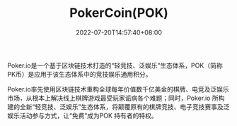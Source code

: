 ﻿---
weight: 
title: "PokerCoin(POK)"
description: "Poker.io是一个基于区块链技术打造的“轻竞技、泛娱乐”生态体系，POK（简称PK币）是应用于该生态体系中的竞技娱乐通用积分"
date: 2022-07-20T14:57:40+08:00
lastmod: 2022-07-20T14:57:40+08:00
draft: false
authors: ["Simon"]
featuredImage: "pokercoinpok.jpg"
link: "http://poker.io/"
tags: ["数字代币","PokerCoin(POK)"]
categories: ["navigation"]
navigation: ["数字代币"]
lightgallery: true
toc: true
pinned: false
recommend: false
recommend1: false
---
Poker.io是一个基于区块链技术打造的“轻竞技、泛娱乐”生态体系，POK（简称PK币）是应用于该生态体系中的竞技娱乐通用积分。

Poker.io率先使用区块链技术重构全球每年价值数千亿美金的棋牌、电竞及泛娱乐市场，从根本上解决线上棋牌游戏最受玩家诟病各个难题；同时，Poker.io 所构建的全新“轻竞技、泛娱乐”生态体系，将颠覆原有的棋牌竞技、电子竞技赛事及泛娱乐活动参与方式，让“免费”成为POK 持有者的特权。